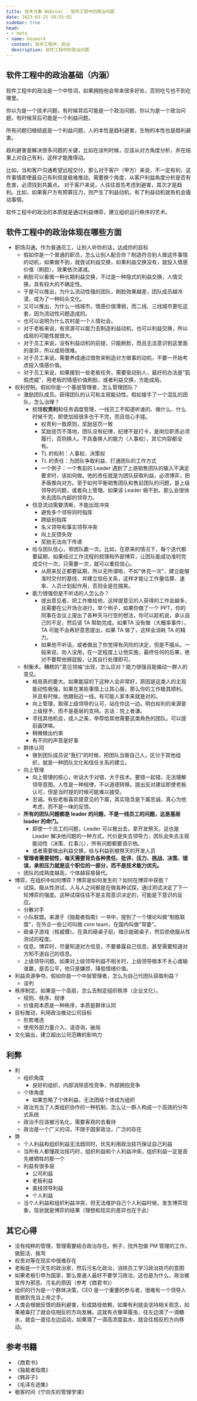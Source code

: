 ```yaml
---
title: 技术方案 Webinar - 软件工程中的政治问题
date: 2023-03-25 20:55:02
sidebar: true
head:
- - meta
- name: keyword
  content: 软件工程中，政治
  description: 软件工程中的政治问题
---
```


## 软件工程中的政治基础（内涵）

软件工程中的政治是一个中性词，如果拥抱他会带来很多好处，否则吃亏也不到在哪里。

你以为是一个技术问题，有时候背后可能是一个政治问题，你以为是一个政治问题，有时候背后可能是一个利益问题。

所有问题归根结底是一个利益问题，人的本性是趋利避害，生物的本性也是趋利避害。

趋利避害是解决很多问题的关键，比如在谈判时候，应该从对方角度分析，并在结果上对自己有利，这样才能推得动。

比如，当和客户沟通希望远程交付，那么对于客户（甲方）来说，不一定有利，这件事情即使最自己有利但是极难推动。需要换个角度，从客户利益角度分析是否有危害，必须找到共赢点。
对于客户来说，人往往首先考虑到避害，其次才是趋利。比如，如果客户方有预算压力，则产生了利益动机，有了利益动机就有机会撬动事情。

软件工程中的政治的本质就是通过利益博弈，建立组织运行秩序的艺术。

## 软件工程中的政治体现在哪些方面

- 职场沟通。作为普通员工，让别人听你的话，达成你的目标
  - 假如你是一个普通的职员，怎么让别人配合你？制造符合别人做这件事情的动机，如果做不到，就尝试利益交换，如果利益交换没有，就投入情感价值（刷脸），效果依次递减。
  - 刷脸可以看做一种长期利益交换，不过是一种隐式的利益交换，人情交换，具有较大的不确定性。
  - 于是可以推出，为什么流动性强的团队，刷脸效果越差，团队成员越冷漠，成为了一种码头文化。
  - 又可以推出，为什么一线城市，情感价值薄弱，而二线、三线城市更吃这套，因为流动性问题造成的。
  - 也可以说明为什么农村是一个人情社会。
  - 对于老板来说，有资源可以能力去制造利益动机，也可以利益交换，所以成局的可能性就很大。
  - 对于员工来说，没有利益动机的前提，只能刷脸，而且无法意识到这里面的差异，所以成局很难。
  - 对于员工来说，需要养成通过借势来制造对方做事的动机，不要一开始考虑投入情感价值。
  - 对于员工来说，如果接到一些老板任务，需要驱动别人，最好的办法是"狐假虎威"，用老板的情感价值刷脸，或者利益交换，方能成局。
- 权利控制。假如你是一个基层管理者，怎么管理团队？
  - 激励团队成员。获得团队的认可和主观能动性。假如接手了一个混乱的团队，怎么治理？
    - 梳理**权责利**和任务调度管理，一线员工不知道听谁的、做什么、什么时候干完，即使加班很多也干不完，而且信心手搓。
      - 权责利一致原则，奖励惩罚一致
      - 奖励惩罚不落地，团队没有纪律，纪律不是打卡，是岗位职责必须履行，否则换人。不具备换人的能力（人事权），其它内容都没有。
      - TL 的权利：人事权、决策权
      - TL 的责任：为团队争取利益、打通团队的工作方式
      - 一个例子：一个售前的 Leader 遇到了上游销售团队的输入不满足要求时，该如何做。他的责任就是为团队获取利益，必须博弈，把矛盾推向对方。至于如何平衡销售团队和售前团队的问题，是上级领导的问题，或者向上管理。如果该 Leader 做不到，那么会很快失去团队内部的领导力。
    - 信息流动需要清晰，不能出现冲突
      - 避免多个领导同时指挥
      - 跨级别指挥
      - 名义领导和事实领导冲突
      - 向上反馈失效
      - 奖励无法向下传递
    - 给与团队信心，带团队赢一次。比如，在原来的情况下，每个迭代都要延期，如果经过工作流程的梳理和外部博弈，让团队能成功准时完成交付一次，只需要一次，就可以重拾信心。
      - 从原来反正都要延期，所以无所谓啦，不如"休克一次"，建立能够准时交付的基线，并建立信任关系，这样才能让工作量估算、速率、人员计划起作用，否则全是在搞笑。
    - 能力很强但是不听话的人怎么办？
      - 提出意见者，把工作推给他，这样提意见的人获得的工作会越多，且需要在公开场合进行。举个例子，如果你做了一个 PPT，你的同事在会议上提出了各种天马行空的想法，你可以趁机说，承认自己的不足，然后请 TA 帮助完成。如果TA 没有做（大概率事件），TA 可能不会再好意思提出，如果 TA 做了，这样会消耗 TA 的精力。
      - 如果他不听话，或者做出了你觉得有风险的决定，但是不服从。一般来说，劝人没用，在一定程度上让他实施，最终任何的后果，绝对不要帮他擦屁股，让其自行处理即可。
  - 制衡术。糟糕的"意见领袖"出现，怎么应对？能力很强且能煽动一群人的意见。
    - 格局真的要大。如果能容的下这种人会非常好，原因是这类人的主观能动性极强，如果在某些事情上让其心服，那么你的工作极其顺利。并且有时候，他跟贴近一线，有可能人家本来就是对的。
    - 向上管理，取得上级领导的认可，站在你这一边。明白权利的来源是上级授予，而不是基层的支持。古话：悦上者谦。
    - 寻找其他机会，成人之美，举荐给其他需要这类角色的团队。可以提前画饼嘛。
    - 稍微做出约束
    - 有不同的声音是好事
  - 群体认同
    - 做到团队成员说"我们"的时候，把团队当做自己人，区分于其他组织，就是一种团队文化和信任关系的建立。
  - 向上管理
    - 向上管理的核心，听话大于对错，大于技术。要错一起错，无法理解领导意图。人性是一种规律，不以道德转移。提出反对建议即使老板认可，但是当时提的时候可能难以接受。
    - 忠诚。有些老板喜欢提意见的下属，其实隐含是下属忠诚，真心为他考虑，而不是一味的反馈。
  - **所有的团队问题都是 leader 的问题，不是一线员工的问题，这是基层 leader 的命门。** 
    - 即使一个员工的问题，Leader 可以推出去，拿开发祭天。这也是Leader 解决他问题的一种方式，代价是失去领导力，团队会失去主观能动性（决策、扛事儿），所有问题都要请示他。
    - 或者需要做出利益交换，给与利益到被祭天的开发人员
  - **管理者需要韧性，每天需要背负各种责任、批评、压力、挑战、决策、错误，承担压力就是这个职位的一部分，而不是技术能力优先。**
  - 团队的成熟度越高，个体越容易替代。
- 博弈。在组织中如何博弈？博弈是如何发生的？如何在博弈中获胜？
  - 试探。服从性测试，人与人之间都是在做各种试探，通过测试决定了下一轮博弈的强度。这种试探往往不是主观意识决定的，可能是下意识的反应。
  - 分散对手
  - 小队联盟。来源于《独裁者指南》一书中，提到了一个理论叫做"制胜联盟"，在外企一些公司叫做 core team，在国内叫做"常委"。
  - 砸桌子游戏（核威慑）。在真的砸桌子前，暗示能砸桌子，然后拒绝服从性测试的程度。
  - 信息。博弈时，尽量知道对方信息，不要暴露自己信息，甚至需要知道对方知不道自己的信息。
  - 上级领导问题。如果对上级领导利益不相关时，上级领导根本不关心谁输谁赢，是否公平，他只是嫌烦，降低情绪价值。
- 利益资源争夺。假如你是一个中层管理者，怎么为自己代团队获取利益？
  - 谈判
- 秩序制定。如果是一个高层，怎么去制定组织秩序（企业文化）。
  - 规则、秩序、规律
  - 价值观本质是一种秩序，本质是群体认同
- 目标推动，利用政治推动公司目标
  - 形势难违
  - 使用外部力量介入，请咨询，破局
- 文化输出，建立超出公司范畴的影响力

## 利弊

- 利
  - 组织角度
    - 良好的组织，内部消除恶性竞争，外部拥抱竞争
  - 个体角度
    - 如果忽略了个体利益，无法团结个体成为组织
  - 政治充当了人类组织协作的一种机制，怎么让一群人构成一个高效的分布式系统
  - 政治不应该被污名化，需要客观的去看待
  - 政治是一个广义的词，不限于国家政治，广泛的存在
- 弊
  - 个人利益和组织利益无法趋同时，优先利用政治技巧保证自己利益
  - 当所有人都懂政治技巧时，组织利益和个人利益冲突，组织利益一定是首先被牺牲的那一个
  - 利益有很多层
    - 公司利益
    - 老板利益
    - 直线领导利益
    - 个人利益
  - 当个人利益和组织利益冲突，但无法维护自己个人利益时候，发生博弈现象，现状就是博弈的结果（理想和现实的差异也在于此）

## 其它心得

- 没有纯粹的管理，管理需要结合政治存在。例子，找外包做 PM 管理的工作，做脏活、挨骂
- 权责对等在现实中很难存在
- 老板是一个天生的政治家，然后污名化政治，消除员工学习政治技巧的意图
- 如果老板引申为国家，那么普通人最好不要学习政治，这也是为什么，政治被宣传为邪恶、污名的原因（参考《商君书》）
- 组织的行为是一个群体决策，CEO 是一个重要的参与者，很难有一个领导人能做到充当上帝之手。
- 人类会根据反馈的趋利避害，形成路径依赖，如果有利就会坚持相关观念，如果被毒打了就会往相反的方向发展。这就有点像草履虫，往左边滴了一滴糖水，就会一直往左边运动，如果滴了一滴高浓度盐水，就会往相反的方向移动。

## 参考书籍

- 《商君书》
- 《独裁者指南》
- 《韩非子》
- 《毛泽东选集》
- 极客时间《宁向东的管理学课》
